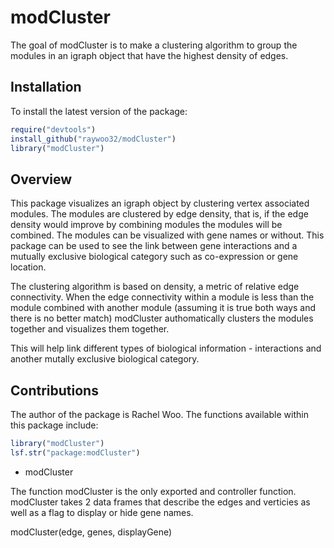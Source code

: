 # modCluster

<!-- badges: start -->
<!-- badges: end -->

The goal of modCluster is to make a clustering algorithm to group the modules in an igraph object that have the highest density of edges. 

## Installation

To install the latest version of the package:

``` r
require("devtools")
install_github("raywoo32/modCluster")
library("modCluster")
```

## Overview

This package visualizes an igraph object by clustering vertex associated modules. The modules are clustered by edge density, that is, if the edge density would improve by combining modules the modules will be combined. The modules can be visualized with gene names or without. This package can be used to see the link between gene interactions and a mutually exclusive biological category such as co-expression or gene location. 

The clustering algorithm is based on density, a metric of relative edge connectivity. When the edge connectivity within a module is less than the module combined with another module (assuming it is true both ways and there is no better match) modCluster authomatically clusters the modules together and visualizes them together. 

This will help link different types of biological information - interactions and another mutally exclusive biological category. 

## Contributions

The author of the package is Rachel Woo. The functions available within this 
package include:

``` r
library("modCluster")
lsf.str("package:modCluster")
```

- modCluster

The function modCluster is the only exported and controller function. modCluster takes 2 data frames that describe the edges and verticies as well as a flag to display or hide gene names. 

modCluster(edge, genes, displayGene)





